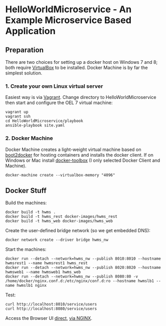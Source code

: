 # HelloWorldMicroservice - An Example Microservice Based Application

## Preparation
There are two choices for setting up a docker host on Windows 7 and 8; both require [VirtualBox](https://www.virtualbox.org/wiki/Downloads) to be installed. Docker Machine is by far the simplest solution.

### 1. Create your own Linux virtual server

Easiest way is via [Vagrant](https://www.vagrantup.com/downloads.html). Change directory to HelloWorldMicroservice then start and configure the OEL 7 virtual machine:
```
vagrant up
vagrant ssh
cd HelloWorldMicroservice/playbook
ansible-playbook site.yaml
```

### 2. Docker Machine

Docker Machine creates a light-weight virtual machine based on [boot2docker](http://boot2docker.io/) for hosting containers and installs the docker client. If on Windows or Mac install [docker-toolbox](https://www.docker.com/products/docker-toolbox) (I only selected Docker Client and Machine).
```
docker-machine create --virtualbox-memory "4096"
```

## Docker Stuff

Build the machines:
```
docker build -t hwms .
docker build -t hwms_rest docker-images/hwms_rest
docker build -t hwms_web docker-images/hwms_web
```

Create the user-defined bridge network (so we get embedded DNS):
```
docker network create --driver bridge hwms_nw
```

Start the machines:
```
docker run --detach --network=hwms_nw --publish 8010:8010 --hostname hwmsrest1 --name hwmsrest1 hwms_rest
docker run --detach --network=hwms_nw --publish 8020:8020 --hostname hwmsweb1 --name hwmsweb1 hwms_web
docker run --detach --network=hwms_nw --publish 8080:80 -v /home/docker/nginx.conf.d:/etc/nginx/conf.d:ro --hostname hwmslb1 --name hwmslb1 nginx
```

Test:
```
curl http://localhost:8010/service/users
curl http://localhost:8080/service/users
```

Access the Browser UI [direct](http://localhost:8020/), [via NGINX](http://localhost:8080/).
